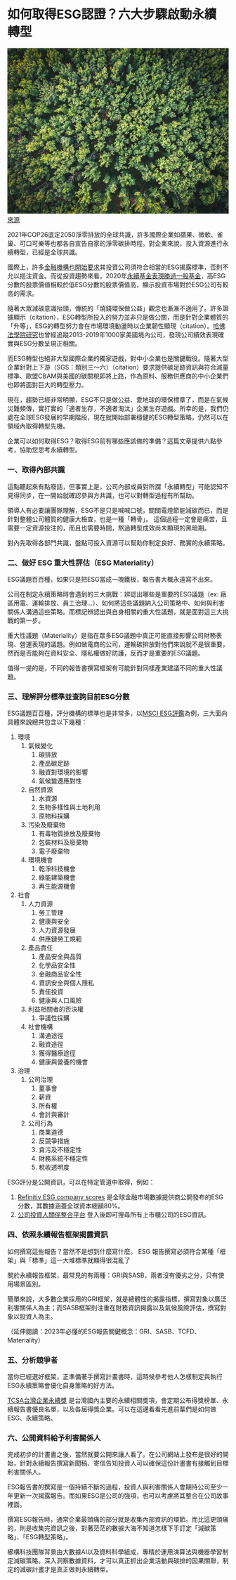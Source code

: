 
# 如何取得ESG認證？六大步驟啟動永續轉型


![](../005-Files/6-steps-to-esg.jpeg)
<a href="https://cn.depositphotos.com/stock-photos/celebrities.html"> 來源</a>

2021年COP26底定2050淨零排放的全球共識，許多國際企業如蘋果、微軟、雀巢、可口可樂等也都各自宣告自家的淨零碳排時程。對企業來說，投入資源進行永續轉型，已經是全球共識。

國際上，許多[金融機構也開始要求](https://www.blackrock.com/corporate/investor-relations/larry-fink-ceo-letter)其投資公司須符合相當的ESG揭露標準，否則不允以挹注資金。而從投資趨勢來看，2020年[永續基金表現勝過一般基金](https://www.morningstar.com/articles/1017056/sustainable-equity-funds-outperform-traditional-peers-in-2020)，高ESG分數的股票價值相較於低ESG分數的股票價值高，顯示投資市場對於ESG公司有較高的需求。

隨著大眾減碳意識抬頭，傳統的「燒錢環保做公益」觀念也漸漸不適用了。許多證據顯示（citation），ESG轉型所投入的努力並非只是做公關，而是針對企業體質的「升等」，ESG的轉型努力會在市場環境動盪時以企業韌性顯現（citation）。[哈佛法學院研究](https://corpgov.law.harvard.edu/2020/01/14/esg-matters/)也曾經追蹤2013-2019年1000家美國境內公司，發現公司績效表現確實與ESG分數呈現正相關。

而ESG轉型也絕非大型國際企業的獨家遊戲，對中小企業也是關鍵戰役。隨著大型企業針對上下游（SGS：類別三～六）（citation）要求提供碳足跡資訊與符合減量標準、歐盟CBAM與美國的碳關稅即將上路，作為原料、服務供應商的中小企業們也即將面對巨大的轉型壓力。

現在，趨勢已經非常明顯，ESG不只是做公益、愛地球的環保標章了，而是在氣候災難頻傳，實打實的「適者生存，不適者淘汰」企業生存遊戲。所幸的是，我們仍處在全球ESG發展的早期階段，現在就開始部署穩健的ESG轉型策略，仍然可以在領域內取得轉型先機。

企業可以如何取得ESG？取得ESG前有哪些應該做的準備？這篇文章提供六點參考，協助您思考永續轉型。

### 一、取得內部共識

這點聽起來有點廢話，但事實上是，公司內部成員對所謂「永續轉型」可能認知不見得同步，在一開始就確認參與方共識，也可以對轉型過程有所幫助。

領導人有必要讓團隊理解，ESG不是只是喊喊口號，關關電燈節能減碳而已，而是針對整體公司體質的健康大檢查，也是一種「轉骨」。 這個過程一定會是痛苦，且需要一定資源投注的，而且也需要時間，熬過轉型成效尚未顯現的黑暗期。

對內先取得各部門共識，盤點可投入資源可以幫助你制定良好、務實的永續策略。


### 二、做好 ESG 重大性評估（ESG Materiality）

ESG議題百百種，如果只是把ESG當成一塊鐵板，報告書大概永遠寫不出來。

公司在制定永續策略時會遇到的三大挑戰：辨認出哪些是重要的ESG議題（ex: 廠區用電、運輸排放、員工治理...）、如何將這些議題納入公司策略中、如何與利害關係人溝通這些策略。而標記辨認出與自身相關的重大性議題，就是面對這三大挑戰的第一步。

重大性議題（Materiality）是指在眾多ESG議題中真正可能直接影響公司財務表現、營運表現的議題。例如做電商的公司，運輸碳排放對他們來說就不是很重要，然而是否能夠在資料安全、隱私權做好防護，反而才是重要的ESG議題。

值得一提的是，不同的報告書撰寫框架有可能針對同樣產業建議不同的重大性議題。

### 三、理解評分標準並查詢目前ESG分數

ESG議題百百種，評分機構的標準也是非常多，以[MSCI ESG評鑑](https://www.msci.com/documents/1296102/21901542/ESG-Ratings-Methodology-Exec-Summary.pdf)為例，三大面向具體來說總共包含以下幾種：

1. 環境
	1. 氣候變化
		1. 碳排放
		2. 產品碳足跡
		3. 融資對環境的影響
		4. 氣候變遷應對性
	2. 自然資源
		1. 水資源
		2. 生物多樣性與土地利用
		3. 原物料採購
	3. 污染及廢棄物
		1. 有毒物質排放及廢棄物
		2. 包裝材料及廢棄物
		3. 電子廢棄物
	4. 環境機會
		1. 乾淨科技機會
		2. 綠能建築機會
		3. 再生能源機會
2. 社會
	1. 人力資源
		1. 勞工管理
		2. 健康與安全
		3. 人力資源發展
		4. 供應鏈勞工規範
	2. 產品責任
		1. 產品安全與品質
		2. 化學品安全性
		3. 金融商品安全性
		4. 資訊安全與個人隱私
		5. 責任投資
		6. 健康與人口風險
	3. 利益相關者的否決權
		1. 爭議性採購
	4. 社會機構
		1. 溝通途徑
		2. 融資途徑
		3. 獲得醫療途徑
		4. 健康與營養的機會
3. 治理
	1. 公司治理
		1. 董事會
		2. 薪資
		3. 所有權
		4. 會計與審計
	2. 公司行為
		1. 商業道德
		2. 反競爭措施
		3. 貪污及不穩定性
		4. 財務系統不穩定性
		5. 稅收透明度

ESG評分是公開資訊，可以在特定管道中取得，例如：
1. [Refinitiv ESG company scores](https://www.refinitiv.com/en/sustainable-finance/esg-scores) 是全球金融市場數據提供商公開發布的ESG分數，其數據涵蓋全球資本總額80%。
2. [公司投資人關係整合平台](https://irplatform.tdcc.com.tw/ir/zh) 登入後即可搜尋所有上市櫃公司的ESG資訊。


### 四、依照永續報告框架揭露資訊

如何撰寫這些報告？當然不是想到什麼寫什麼。 ESG 報告撰寫必須符合某種「框架」與「標準」這一大堆標準就顯得很混亂了

關於永續報告框架，最常見的有兩種：GRI與SASB，兩者沒有優劣之分，只有使用場景區別。

簡單來說，大多數企業採用的GRI框架，就是總體性的揭露指標，撰寫對象以廣泛利害關係人為主；而SASB框架則注重在財務資訊揭露以及氣候風險評估，撰寫對象以投資人為主。

（延伸閱讀：2023年必懂的ESG報告關鍵概念：GRI、SASB、TCFD、Materiality）


### 五、分析競爭者

當你已經選好框架，正準備著手撰寫計畫書時，這時候參考他人怎樣制定與執行ESG永續策略會優化自身策略的好方法。

[TCSA台灣企業永續獎](https://tcsaward.org.tw/tw/main) 是台灣國內主要的永續相關獎項，會定期公布得獎榜單、永續報告書優良名單，以及各屆得獎企業。可以在這邊看看先進前輩們是如何做ESG、永續策略。


### 六、公開資料給予利害關係人

完成初步的計畫書之後，當然就要公開來讓人看了。在公司網站上發布是很好的開始，針對永續報告撰寫新聞稿、寄信告知投資人可以確保這份計畫書有接觸到目標利害關係人。

ESG報告書的撰寫是一個持續不斷的過程，投資人與利害關係人會期待公司至少一年更新一次揭露報告。而如果ESG是公司的強項，也可以考慮將其整合在公司故事裡面。

撰寫ESG報告時，通常企業最頭痛的部分就是收集內部資訊的環節。而比這更頭痛的，則是收集完資訊之後，對著茫茫的數據大海不知道怎樣下手訂定「減碳策略」、「ESG轉型策略」。

櫛構科技團隊背景由大數據AI以及資料科學組成，專精於運用演算法與機器學習制定減碳策略。深入洞察數據資料，才可以真正抓出企業活動與碳排的因果關聯，制定的減碳計畫才是真正做到永續轉型。

